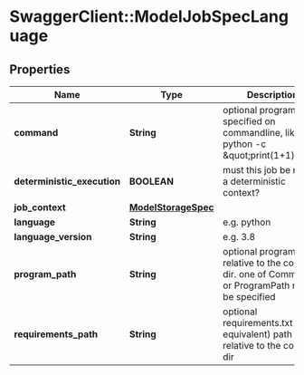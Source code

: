 # SwaggerClient::ModelJobSpecLanguage

## Properties
Name | Type | Description | Notes
------------ | ------------- | ------------- | -------------
**command** | **String** | optional program specified on commandline, like python -c \&quot;print(1+1)\&quot; | [optional] 
**deterministic_execution** | **BOOLEAN** | must this job be run in a deterministic context? | [optional] 
**job_context** | [**ModelStorageSpec**](ModelStorageSpec.md) |  | [optional] 
**language** | **String** | e.g. python | [optional] 
**language_version** | **String** | e.g. 3.8 | [optional] 
**program_path** | **String** | optional program path relative to the context dir. one of Command or ProgramPath must be specified | [optional] 
**requirements_path** | **String** | optional requirements.txt (or equivalent) path relative to the context dir | [optional] 

